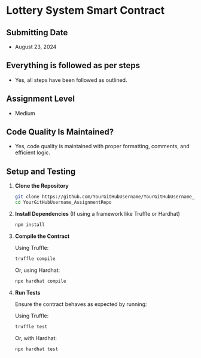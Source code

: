 # Lottery System Smart Contract

## Submitting Date
- August 23, 2024

## Everything is followed as per steps
- Yes, all steps have been followed as outlined.

## Assignment Level
- Medium

## Code Quality Is Maintained?
- Yes, code quality is maintained with proper formatting, comments, and efficient logic.

## Setup and Testing
1. **Clone the Repository**

    ```bash
    git clone https://github.com/YourGitHubUsername/YourGitHubUsername_AssignmentRepo.git
    cd YourGitHubUsername_AssignmentRepo
    ```

2. **Install Dependencies** (If using a framework like Truffle or Hardhat)

    ```bash
    npm install
    ```

3. **Compile the Contract**

    Using Truffle:

    ```bash
    truffle compile
    ```

    Or, using Hardhat:

    ```bash
    npx hardhat compile
    ```

4. **Run Tests**

    Ensure the contract behaves as expected by running:

    Using Truffle:

    ```bash
    truffle test
    ```

    Or, with Hardhat:

    ```bash
    npx hardhat test
    ```